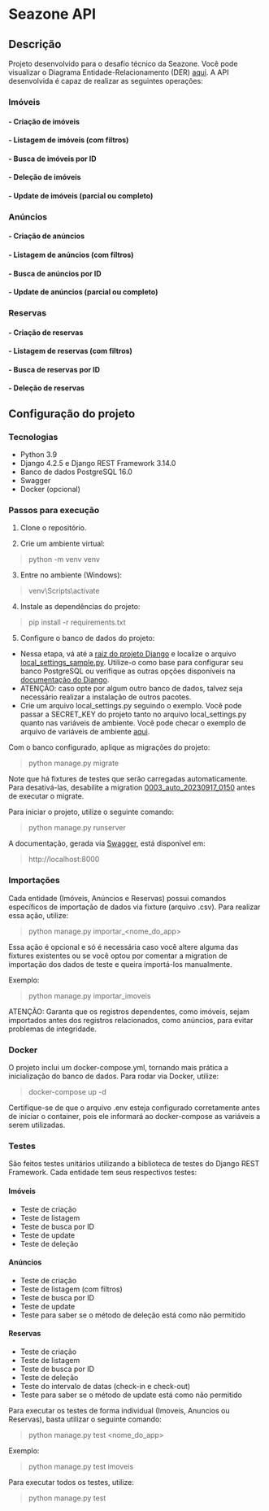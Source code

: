 # Seazone API

## Descrição
Projeto desenvolvido para o desafio técnico da Seazone. Você pode visualizar o Diagrama Entidade-Relacionamento (DER) [aqui](der.png). 
A API desenvolvida é capaz de realizar as seguintes operações:

### Imóveis
#### - Criação de imóveis
#### - Listagem de imóveis (com filtros)
#### - Busca de imóveis por ID
#### - Deleção de imóveis
#### - Update de imóveis (parcial ou completo)

### Anúncios
#### - Criação de anúncios
#### - Listagem de anúncios (com filtros)
#### - Busca de anúncios por ID
#### - Update de anúncios (parcial ou completo)

### Reservas
#### - Criação de reservas
#### - Listagem de reservas (com filtros)
#### - Busca de reservas por ID
#### - Deleção de reservas


## Configuração do projeto

### Tecnologias
- Python 3.9
- Django 4.2.5 e Django REST Framework 3.14.0
- Banco de dados PostgreSQL 16.0
- Swagger
- Docker (opcional)

### Passos para execução

1. Clone o repositório.

2. Crie um ambiente virtual:
> python -m venv venv

3. Entre no ambiente (Windows):
> venv\Scripts\activate

4. Instale as dependências do projeto:
> pip install -r requirements.txt

5. Configure o banco de dados do projeto:  

* Nessa etapa, vá até a [raiz do projeto Django](seazone) e localize o arquivo [local_settings_sample.py](seazone/local_settings_sample.py). Utilize-o como base para configurar seu banco PostgreSQL ou verifique as outras opções disponíveis na [documentação do Django](https://docs.djangoproject.com/en/4.2/ref/databases/).
* ATENÇÃO: caso opte por algum outro banco de dados, talvez seja necessário realizar a instalação de outros pacotes.
* Crie um arquivo local_settings.py seguindo o exemplo. Você pode passar a SECRET_KEY do projeto tanto no arquivo local_settings.py quanto nas variáveis de ambiente. Você pode checar o exemplo de arquivo de variáveis de ambiente [aqui](.env_exemplo).

Com o banco configurado, aplique as migrações do projeto:
> python manage.py migrate

Note que há fixtures de testes que serão carregadas automaticamente. Para desativá-las, desabilite a migration [0003_auto_20230917_0150](base/migrations/0003_auto_20230917_0150.py) antes de executar o migrate.

Para iniciar o projeto, utilize o seguinte comando:
> python manage.py runserver

A documentação, gerada via [Swagger](https://swagger.io/), está disponível em:
> http://localhost:8000

### Importações
Cada entidade (Imóveis, Anúncios e Reservas) possui comandos específicos de importação de dados via fixture (arquivo .csv). Para realizar essa ação, utilize:
> python manage.py importar_<nome_do_app>

Essa ação é opcional e só é necessária caso você altere alguma das fixtures existentes ou se você optou por comentar a migration de importação dos dados de teste e queira importá-los manualmente.


Exemplo:
> python manage.py importar_imoveis

ATENÇÃO: Garanta que os registros dependentes, como imóveis, sejam importados antes dos registros relacionados, como anúncios, para evitar problemas de integridade.

### Docker
O projeto inclui um docker-compose.yml, tornando mais prática a inicialização do banco de dados. Para rodar via Docker, utilize:
> docker-compose up -d

Certifique-se de que o arquivo .env esteja configurado corretamente antes de iniciar o container, pois ele informará ao docker-compose as variáveis a serem utilizadas.

### Testes
São feitos testes unitários utilizando a biblioteca de testes do Django REST Framework. Cada entidade tem seus respectivos testes:

#### Imóveis
* Teste de criação
* Teste de listagem
* Teste de busca por ID
* Teste de update
* Teste de deleção


#### Anúncios
* Teste de criação
* Teste de listagem (com filtros)
* Teste de busca por ID
* Teste de update
* Teste para saber se o método de deleção está como não permitido


#### Reservas
* Teste de criação
* Teste de listagem
* Teste de busca por ID
* Teste de deleção
* Teste do intervalo de datas (check-in e check-out)
* Teste para saber se o método de update está como não permitido

Para executar os testes de forma individual (Imoveis, Anuncios ou Reservas), basta utilizar o seguinte comando:
> python manage.py test <nome_do_app>

Exemplo:
> python manage.py test imoveis

Para executar todos os testes, utilize:
> python manage.py test
